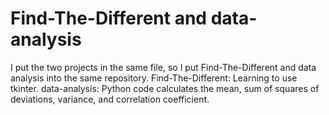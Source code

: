 # Find-The-Different and data-analysis

I put the two projects in the same file, so I put Find-The-Different and data analysis into the same repository.
Find-The-Different: Learning to use tkinter.
data-analysis: Python code calculates the mean, sum of squares of deviations, variance, and correlation coefficient.

